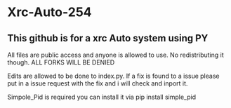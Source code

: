 # Xrc-Auto-254
## This github is for a xrc Auto system using PY
All files are public access and anyone is allowed to use. No redistributing it though. ALL FORKS WILL BE DENIED

Edits are allowed to be done to index.py. If a fix is found to a issue please put in a issue request with the fix and i will check and inport it.


Simpole_Pid is required you can install it via pip install simple_pid


